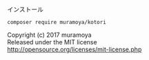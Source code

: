 インストール

```
composer require muramoya/kotori
```

Copyright (c) 2017 muramoya  
Released under the MIT license  
http://opensource.org/licenses/mit-license.php
